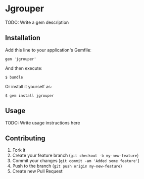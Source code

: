 # Jgrouper

TODO: Write a gem description

## Installation

Add this line to your application's Gemfile:

    gem 'jgrouper'

And then execute:

    $ bundle

Or install it yourself as:

    $ gem install jgrouper

## Usage

TODO: Write usage instructions here

## Contributing

1. Fork it
2. Create your feature branch (`git checkout -b my-new-feature`)
3. Commit your changes (`git commit -am 'Added some feature'`)
4. Push to the branch (`git push origin my-new-feature`)
5. Create new Pull Request
